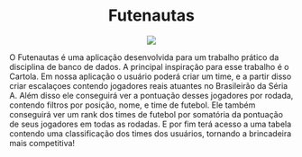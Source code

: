 <div align="center">
    <h1 style="width:100%">Futenautas</h1>
    <img src="https://github.com/user-attachments/assets/b92d82cc-5614-414e-9003-17eb0d729401" >
</div>
<p>O Futenautas é uma aplicação desenvolvida para um trabalho prático da disciplina de banco de dados.
A principal inspiração para esse trabalho é o Cartola. Em nossa aplicação o usuário poderá criar um time, e a partir disso
criar escalaçoes contendo jogadores reais atuantes no Brasileirão da Séria A. Além disso ele conseguirá ver a pontuação desses jogadores 
por rodada, contendo filtros por posição, nome, e time de futebol. Ele também conseguirá ver um rank dos times de futebol por somatória
da pontuação de seus jogadores em todas as rodadas. E por fim terá acesso a uma tabela contendo uma classificação dos times dos usuários, tornando a brincadeira mais competitiva!
</p>

